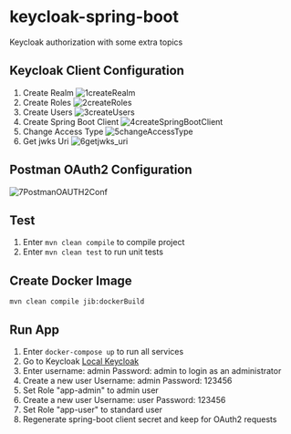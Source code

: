 # keycloak-spring-boot
Keycloak authorization with some extra topics

## Keycloak Client Configuration
1. Create Realm
![1createRealm](https://user-images.githubusercontent.com/26169464/172070175-0e68c3e4-875c-4820-a456-6074d999db44.png)
2. Create Roles
![2createRoles](https://user-images.githubusercontent.com/26169464/172070198-8fa9a0dc-ea9b-4b49-a91f-6a943ae97f29.png)
3. Create Users
![3createUsers](https://user-images.githubusercontent.com/26169464/172070209-f4c2a9db-5d18-40a5-9aab-1fa09c0611cd.png)
4. Create Spring Boot Client
![4createSpringBootClient](https://user-images.githubusercontent.com/26169464/172070215-a2183e60-91ca-4ec9-b49c-0861fd7a9049.png)
5. Change Access Type
![5changeAccessType](https://user-images.githubusercontent.com/26169464/172070235-a0a3e68d-628e-4d51-970e-ef5fefa73436.png)
6. Get jwks Uri
![6getjwks_uri](https://user-images.githubusercontent.com/26169464/172070260-9021a224-1847-4f18-ac5d-faf2d604efa5.png)

## Postman OAuth2 Configuration
![7PostmanOAUTH2Conf](https://user-images.githubusercontent.com/26169464/172070278-424cdb91-bbcb-4378-803e-a3f1e89d15a7.png)


## Test
1. Enter `mvn clean compile` to compile project
2. Enter `mvn clean test` to run unit tests

## Create Docker Image
`mvn clean compile jib:dockerBuild`

## Run App
1. Enter `docker-compose up` to run all services
2. Go to Keycloak [Local Keycloak](http://localhost:8080/)
3. Enter username: admin Password: admin to login as an administrator
4. Create a new user Username: admin Password: 123456
5. Set Role "app-admin" to admin user
6. Create a new user Username: user Password: 123456
7. Set Role "app-user" to standard user
8. Regenerate spring-boot client secret and keep for OAuth2 requests
